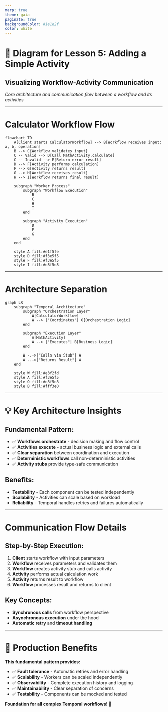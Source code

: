 ```yaml
---
marp: true
theme: gaia
paginate: true
backgroundColor: #1e1e2f
color: white
---
```


# 📜 Diagram for Lesson 5: Adding a Simple Activity

## Visualizing Workflow-Activity Communication

*Core architecture and communication flow between a workflow and its activities*

---

# Calculator Workflow Flow

```mermaid
flowchart TD
    A[Client starts CalculatorWorkflow] --> B[Workflow receives input: a, b, operation]
    B --> C{Workflow validates input}
    C -- Valid --> D[Call MathActivity.calculate]
    C -- Invalid --> E[Return error result]
    D --> F[Activity performs calculation]
    F --> G[Activity returns result]
    G --> H[Workflow receives result]
    H --> I[Workflow returns final result]
    
    subgraph "Worker Process"
        subgraph "Workflow Execution"
            B
            C
            H
            I
        end
        
        subgraph "Activity Execution"
            D
            F
            G
        end
    end
    
    style A fill:#e1f5fe
    style D fill:#f3e5f5
    style F fill:#f3e5f5
    style I fill:#e8f5e8
```

---

# Architecture Separation

```mermaid
graph LR
    subgraph "Temporal Architecture"
        subgraph "Orchestration Layer"
            W[CalculatorWorkflow]
            W --> |"Coordinates"| O[Orchestration Logic]
        end
        
        subgraph "Execution Layer"
            A[MathActivity]
            A --> |"Executes"| B[Business Logic]
        end
        
        W -.->|"Calls via Stub"| A
        A -.->|"Returns Result"| W
    end
    
    style W fill:#e3f2fd
    style A fill:#f3e5f5
    style O fill:#e8f5e8
    style B fill:#fff3e0
```

---

# 💡 Key Architecture Insights

## **Fundamental Pattern:**

- ✅ **Workflows orchestrate** - decision making and flow control
- ✅ **Activities execute** - actual business logic and external calls
- ✅ **Clear separation** between coordination and execution
- ✅ **Deterministic workflows** call non-deterministic activities
- ✅ **Activity stubs** provide type-safe communication

## **Benefits:**
- **Testability** - Each component can be tested independently
- **Scalability** - Activities can scale based on workload
- **Reliability** - Temporal handles retries and failures automatically

---

# Communication Flow Details

## **Step-by-Step Execution:**

1. **Client** starts workflow with input parameters
2. **Workflow** receives parameters and validates them
3. **Workflow** creates activity stub and calls activity
4. **Activity** performs actual calculation work
5. **Activity** returns result to workflow
6. **Workflow** processes result and returns to client

## **Key Concepts:**
- **Synchronous calls** from workflow perspective
- **Asynchronous execution** under the hood
- **Automatic retry** and **timeout handling**

---

# 🚀 Production Benefits

**This fundamental pattern provides:**

- ✅ **Fault tolerance** - Automatic retries and error handling
- ✅ **Scalability** - Workers can be scaled independently
- ✅ **Observability** - Complete execution history and logging
- ✅ **Maintainability** - Clear separation of concerns
- ✅ **Testability** - Components can be mocked and tested

**Foundation for all complex Temporal workflows! 🎉** 